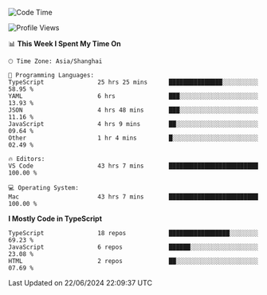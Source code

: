 <!--START_SECTION:waka-->
![Code Time](http://img.shields.io/badge/Code%20Time-6%2C272%20hrs%2036%20mins-blue)

![Profile Views](http://img.shields.io/badge/Profile%20Views-0-blue)

📊 **This Week I Spent My Time On** 

```text
🕑︎ Time Zone: Asia/Shanghai

💬 Programming Languages: 
TypeScript               25 hrs 25 mins      ███████████████░░░░░░░░░░   58.95 % 
YAML                     6 hrs               ███░░░░░░░░░░░░░░░░░░░░░░   13.93 % 
JSON                     4 hrs 48 mins       ███░░░░░░░░░░░░░░░░░░░░░░   11.16 % 
JavaScript               4 hrs 9 mins        ██░░░░░░░░░░░░░░░░░░░░░░░   09.64 % 
Other                    1 hr 4 mins         █░░░░░░░░░░░░░░░░░░░░░░░░   02.49 % 

🔥 Editors: 
VS Code                  43 hrs 7 mins       █████████████████████████   100.00 % 

💻 Operating System: 
Mac                      43 hrs 7 mins       █████████████████████████   100.00 % 
```

**I Mostly Code in TypeScript** 

```text
TypeScript               18 repos            █████████████████░░░░░░░░   69.23 % 
JavaScript               6 repos             ██████░░░░░░░░░░░░░░░░░░░   23.08 % 
HTML                     2 repos             ██░░░░░░░░░░░░░░░░░░░░░░░   07.69 % 
```




 Last Updated on 22/06/2024 22:09:37 UTC
<!--END_SECTION:waka-->
